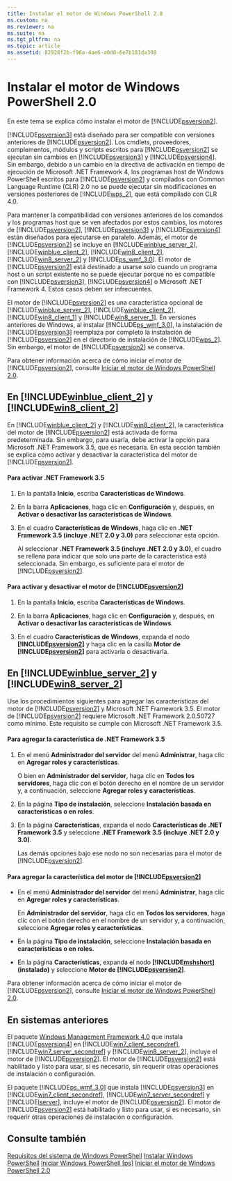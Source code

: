 ```yaml
---
title: Instalar el motor de Windows PowerShell 2.0
ms.custom: na
ms.reviewer: na
ms.suite: na
ms.tgt_pltfrm: na
ms.topic: article
ms.assetid: 82928f2b-f96a-4ae6-a0d0-6e7b181da308
---
```

# Instalar el motor de Windows PowerShell 2.0
En este tema se explica cómo instalar el motor de [!INCLUDE[psversion2](../Token/psversion2_md.md)].

[!INCLUDE[psversion3](../Token/psversion3_md.md)] está diseñado para ser compatible con versiones anteriores de [!INCLUDE[psversion2](../Token/psversion2_md.md)]. Los cmdlets, proveedores, complementos, módulos y scripts escritos para [!INCLUDE[psversion2](../Token/psversion2_md.md)] se ejecutan sin cambios en [!INCLUDE[psversion3](../Token/psversion3_md.md)] y [!INCLUDE[psversion4](../Token/psversion4_md.md)]. Sin embargo, debido a un cambio en la directiva de activación en tiempo de ejecución de Microsoft .NET Framework 4, los programas host de Windows PowerShell escritos para [!INCLUDE[psversion2](../Token/psversion2_md.md)] y compilados con Common Language Runtime (CLR) 2.0 no se puede ejecutar sin modificaciones en versiones posteriores de [!INCLUDE[wps_2](../Token/wps_2_md.md)], que está compilado con CLR 4.0.

Para mantener la compatibilidad con versiones anteriores de los comandos y los programas host que se ven afectados por estos cambios, los motores de [!INCLUDE[psversion2](../Token/psversion2_md.md)], [!INCLUDE[psversion3](../Token/psversion3_md.md)] y [!INCLUDE[psversion4](../Token/psversion4_md.md)] están diseñados para ejecutarse en paralelo. Además, el motor de [!INCLUDE[psversion2](../Token/psversion2_md.md)] se incluye en [!INCLUDE[winblue_server_2](../Token/winblue_server_2_md.md)], [!INCLUDE[winblue_client_2](../Token/winblue_client_2_md.md)], [!INCLUDE[win8_client_2](../Token/win8_client_2_md.md)], [!INCLUDE[win8_server_2](../Token/win8_server_2_md.md)] y [!INCLUDE[ps_wmf_3.0](../Token/ps_wmf_3.0_md.md)]. El motor de [!INCLUDE[psversion2](../Token/psversion2_md.md)] está destinado a usarse solo cuando un programa host o un script existente no se puede ejecutar porque no es compatible con [!INCLUDE[psversion3](../Token/psversion3_md.md)], [!INCLUDE[psversion4](../Token/psversion4_md.md)] o Microsoft .NET Framework 4. Estos casos deben ser infrecuentes.

El motor de [!INCLUDE[psversion2](../Token/psversion2_md.md)] es una característica opcional de [!INCLUDE[winblue_server_2](../Token/winblue_server_2_md.md)], [!INCLUDE[winblue_client_2](../Token/winblue_client_2_md.md)], [!INCLUDE[win8_client_1](../Token/win8_client_1_md.md)] y [!INCLUDE[win8_server_1](../Token/win8_server_1_md.md)]. En versiones anteriores de Windows, al instalar [!INCLUDE[ps_wmf_3.0](../Token/ps_wmf_3.0_md.md)], la instalación de [!INCLUDE[psversion3](../Token/psversion3_md.md)] reemplaza por completo la instalación de [!INCLUDE[psversion2](../Token/psversion2_md.md)] en el directorio de instalación de [!INCLUDE[wps_2](../Token/wps_2_md.md)]. Sin embargo, el motor de [!INCLUDE[psversion2](../Token/psversion2_md.md)] se conserva.

Para obtener información acerca de cómo iniciar el motor de [!INCLUDE[psversion2](../Token/psversion2_md.md)], consulte [Iniciar el motor de Windows PowerShell 2.0](../Topic/Starting-the-Windows-PowerShell-2.0-Engine.md).

## En [!INCLUDE[winblue_client_2](../Token/winblue_client_2_md.md)] y [!INCLUDE[win8_client_2](../Token/win8_client_2_md.md)]
En [!INCLUDE[winblue_client_2](../Token/winblue_client_2_md.md)] y [!INCLUDE[win8_client_2](../Token/win8_client_2_md.md)], la característica del motor de [!INCLUDE[psversion2](../Token/psversion2_md.md)] está activada de forma predeterminada. Sin embargo, para usarla, debe activar la opción para Microsoft .NET Framework 3.5, que es necesaria. En esta sección también se explica cómo activar y desactivar la característica del motor de [!INCLUDE[psversion2](../Token/psversion2_md.md)].

#### Para activar .NET Framework 3.5

1.  En la pantalla **Inicio**, escriba **Características de Windows**.

2.  En la barra **Aplicaciones**, haga clic en **Configuración** y, después, en **Activar o desactivar las características de Windows**.

3.  En el cuadro **Características de Windows**, haga clic en **.NET Framework 3.5 (incluye .NET 2.0 y 3.0)** para seleccionar esta opción.

    Al seleccionar **.NET Framework 3.5 (incluye .NET 2.0 y 3.0)**, el cuadro se rellena para indicar que solo una parte de la característica está seleccionada. Sin embargo, es suficiente para el motor de [!INCLUDE[psversion2](../Token/psversion2_md.md)].

#### Para activar y desactivar el motor de [!INCLUDE[psversion2](../Token/psversion2_md.md)]

1.  En la pantalla **Inicio**, escriba **Características de Windows**.

2.  En la barra **Aplicaciones**, haga clic en **Configuración** y, después, en **Activar o desactivar las características de Windows**.

3.  En el cuadro **Características de Windows**, expanda el nodo **[!INCLUDE[psversion2](../Token/psversion2_md.md)]** y haga clic en la casilla **Motor de [!INCLUDE[psversion2](../Token/psversion2_md.md)]** para activarla o desactivarla.

## En [!INCLUDE[winblue_server_2](../Token/winblue_server_2_md.md)] y [!INCLUDE[win8_server_2](../Token/win8_server_2_md.md)]
Use los procedimientos siguientes para agregar las características del motor de [!INCLUDE[psversion2](../Token/psversion2_md.md)] y Microsoft .NET Framework 3.5. El motor de [!INCLUDE[psversion2](../Token/psversion2_md.md)] requiere Microsoft .NET Framework 2.0.50727 como mínimo. Este requisito se cumple con Microsoft .NET Framework 3.5.

#### Para agregar la característica de .NET Framework 3.5

1.  En el menú **Administrador del servidor** del menú **Administrar**, haga clic en **Agregar roles y características**.

    O bien en **Administrador del servidor**, haga clic en **Todos los servidores**, haga clic con el botón derecho en el nombre de un servidor y, a continuación, seleccione **Agregar roles y características**.

2.  En la página **Tipo de instalación**, seleccione **Instalación basada en características o en roles**.

3.  En la página **Características**, expanda el nodo **Características de .NET Framework 3.5** y seleccione **.NET Framework 3.5 (incluye .NET 2.0 y 3.0)**.

    Las demás opciones bajo ese nodo no son necesarias para el motor de [!INCLUDE[psversion2](../Token/psversion2_md.md)].

#### Para agregar la característica del motor de [!INCLUDE[psversion2](../Token/psversion2_md.md)]

-   En el menú **Administrador del servidor** del menú **Administrar**, haga clic en **Agregar roles y características**.

    En **Administrador del servidor**, haga clic en **Todos los servidores**, haga clic con el botón derecho en el nombre de un servidor y, a continuación, seleccione **Agregar roles y características**.

-   En la página **Tipo de instalación**, seleccione **Instalación basada en características o en roles**.

-   En la página **Características**, expanda el nodo **[!INCLUDE[mshshort](../Token/mshshort_md.md)] (instalado)** y seleccione **Motor de [!INCLUDE[psversion2](../Token/psversion2_md.md)]**.

Para obtener información acerca de cómo iniciar el motor de [!INCLUDE[psversion2](../Token/psversion2_md.md)], consulte [Iniciar el motor de Windows PowerShell 2.0](../Topic/Starting-the-Windows-PowerShell-2.0-Engine.md).

## En sistemas anteriores
El paquete [Windows Management Framework 4.0](http://go.microsoft.com/fwlink/?LinkID=293881) que instala [!INCLUDE[psversion4](../Token/psversion4_md.md)] en [!INCLUDE[win7_client_secondref](../Token/win7_client_secondref_md.md)], [!INCLUDE[win7_server_secondref](../Token/win7_server_secondref_md.md)] y [!INCLUDE[win8_server_2](../Token/win8_server_2_md.md)], incluye el motor de [!INCLUDE[psversion2](../Token/psversion2_md.md)]. El motor de [!INCLUDE[psversion2](../Token/psversion2_md.md)] está habilitado y listo para usar, si es necesario, sin requerir otras operaciones de instalación o configuración.

El paquete [!INCLUDE[ps_wmf_3.0](../Token/ps_wmf_3.0_md.md)] que instala [!INCLUDE[psversion3](../Token/psversion3_md.md)] en [!INCLUDE[win7_client_secondref](../Token/win7_client_secondref_md.md)], [!INCLUDE[win7_server_secondref](../Token/win7_server_secondref_md.md)] y [!INCLUDE[lserver](../Token/lserver_md.md)], incluye el motor de [!INCLUDE[psversion2](../Token/psversion2_md.md)]. El motor de [!INCLUDE[psversion2](../Token/psversion2_md.md)] está habilitado y listo para usar, si es necesario, sin requerir otras operaciones de instalación o configuración.

## Consulte también
[Requisitos del sistema de Windows PowerShell](../Topic/Windows-PowerShell-System-Requirements.md)
[Instalar Windows PowerShell](../Topic/Installing-Windows-PowerShell.md)
[Iniciar Windows PowerShell [ps]](https://technet.microsoft.com/en-us/library/8ec8c2d7-8e7c-4722-a3d2-498fe5739a8e)
[Iniciar el motor de Windows PowerShell 2.0](../Topic/Starting-the-Windows-PowerShell-2.0-Engine.md)



<!--HONumber=Apr16_HO2-->


